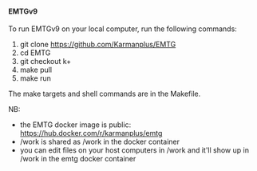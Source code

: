 #### EMTGv9

To run EMTGv9 on your local computer, run the following commands:
1. git clone https://github.com/Karmanplus/EMTG
1. cd EMTG
1. git checkout k+
1. make pull
1. make run

The make targets and shell commands are in the Makefile.

NB:
- the EMTG docker image is public: https://hub.docker.com/r/karmanplus/emtg
- <emtg-dir>/work is shared as /work in the docker container
- you can edit files on your host computers in <emtg-dir>/work and it'll show up in /work in the emtg docker container
